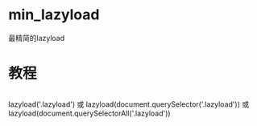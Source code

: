 # min_lazyload
最精简的lazyload

# 教程
<img class="lazyload" data-src="test.png" width="64">
<script src="lazyload.js"></script>

lazyload('.lazyload')
或
lazyload(document.querySelector('.lazyload'))
或
lazyload(document.querySelectorAll('.lazyload'))
